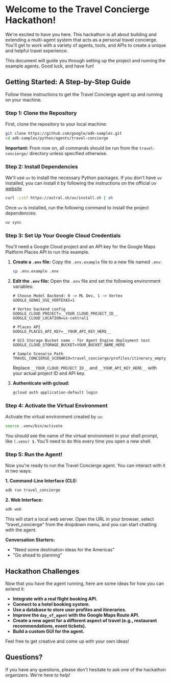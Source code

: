 # Welcome to the Travel Concierge Hackathon!

We're excited to have you here. This hackathon is all about building and extending a multi-agent system that acts as a personal travel concierge. You'll get to work with a variety of agents, tools, and APIs to create a unique and helpful travel experience.

This document will guide you through setting up the project and running the example agents. Good luck, and have fun!

## Getting Started: A Step-by-Step Guide

Follow these instructions to get the Travel Concierge agent up and running on your machine.

### Step 1: Clone the Repository

First, clone the repository to your local machine:

```bash
git clone https://github.com/google/adk-samples.git
cd adk-samples/python/agents/travel-concierge
```

**Important:** From now on, all commands should be run from the `travel-concierge/` directory unless specified otherwise.

### Step 2: Install Dependencies

We'll use `uv` to install the necessary Python packages. If you don't have `uv` installed, you can install it by following the instructions on the official uv [website](https://docs.astral.sh/uv/)

```bash
curl -LsSf https://astral.sh/uv/install.sh | sh
```

Once `uv` is installed, run the following command to install the project dependencies:

```bash
uv sync
```

### Step 3: Set Up Your Google Cloud Credentials

You'll need a Google Cloud project and an API key for the Google Maps Platform Places API to run this example.

1.  **Create a `.env` file:**
    Copy the `.env.example` file to a new file named `.env`:

    ```bash
    cp .env.example .env
    ```

2.  **Edit the `.env` file:**
    Open the `.env` file and set the following environment variables:

    ```
    # Choose Model Backend: 0 -> ML Dev, 1 -> Vertex
    GOOGLE_GENAI_USE_VERTEXAI=1

    # Vertex backend config
    GOOGLE_CLOUD_PROJECT=__YOUR_CLOUD_PROJECT_ID__
    GOOGLE_CLOUD_LOCATION=us-central1

    # Places API
    GOOGLE_PLACES_API_KEY=__YOUR_API_KEY_HERE__

    # GCS Storage Bucket name - for Agent Engine deployment test
    GOOGLE_CLOUD_STORAGE_BUCKET=YOUR_BUCKET_NAME_HERE

    # Sample Scenario Path
    TRAVEL_CONCIERGE_SCENARIO=travel_concierge/profiles/itinerary_empty_default.json
    ```

    Replace `__YOUR_CLOUD_PROJECT_ID__` and `__YOUR_API_KEY_HERE__` with your actual project ID and API key.

3.  **Authenticate with gcloud:**

    ```bash
    gcloud auth application-default login
    ```

### Step 4: Activate the Virtual Environment

Activate the virtual environment created by `uv`:

```bash
source .venv/bin/activate
```

You should see the name of the virtual environment in your shell prompt, like `(.venv) $`. You'll need to do this every time you open a new shell.

### Step 5: Run the Agent!

Now you're ready to run the Travel Concierge agent. You can interact with it in two ways:

**1. Command-Line Interface (CLI):**

```bash
adk run travel_concierge
```

**2. Web Interface:**

```bash
adk web
```

This will start a local web server. Open the URL in your browser, select "travel_concierge" from the dropdown menu, and you can start chatting with the agent.

**Conversation Starters:**

*   "Need some destination ideas for the Americas"
*   "Go ahead to planning"

## Hackathon Challenges

Now that you have the agent running, here are some ideas for how you can extend it:

*   **Integrate with a real flight booking API.**
*   **Connect to a hotel booking system.**
*   **Use a database to store user profiles and itineraries.**
*   **Improve the `day_of_agent` with the Google Maps Route API.**
*   **Create a new agent for a different aspect of travel (e.g., restaurant recommendations, event tickets).**
*   **Build a custom GUI for the agent.**

Feel free to get creative and come up with your own ideas!

## Questions?

If you have any questions, please don't hesitate to ask one of the hackathon organizers. We're here to help!
